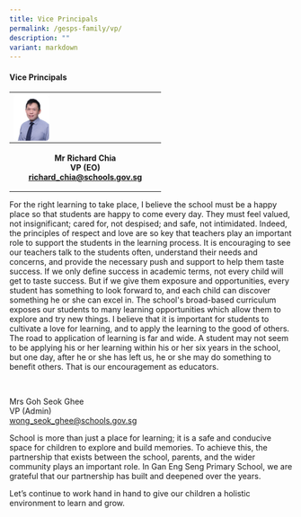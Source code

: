 ```yaml
---
title: Vice Principals
permalink: /gesps-family/vp/
description: ""
variant: markdown
---
```

<h4>Vice Principals</h4><table><tbody><tr><th rowspan="1" colspan="1"><div class="isomer-image-wrapper"><img align="left" style="width: 25%;" height="auto" width="100%" alt="" src="/images/Mr_Richard_Chia.jpg"></div><p></p></th></tr><tr><th rowspan="1" colspan="1"><p>Mr Richard Chia <br>VP (EO)<br><a href="mailto:richard_chia@schools.gov.sg" rel="noopener noreferrer nofollow" target="_blank">richard_chia@schools.gov.sg</a></p></th></tr></tbody></table><p></p><p>For the right learning to take place, I believe the school must be a happy place so that students are happy to come every day. They must feel valued, not insignificant; cared for, not despised; and safe, not intimidated. Indeed, the principles of respect and love are so key that teachers play an important role to support the students in the learning process. It is encouraging to see our teachers talk to the students often, understand their needs and concerns, and provide the necessary push and support to help them taste success. If we only define success in academic terms, not every child will get to taste success. But if we give them exposure and opportunities, every student has something to look forward to, and each child can discover something he or she can excel in. The school's broad-based curriculum exposes our students to many learning opportunities which allow them to explore and try new things. I believe that it is important for students to cultivate a love for learning, and to apply the learning to the good of others. The road to application of learning is far and wide. A student may not seem to be applying his or her learning within his or her six years in the school, but one day, after he or she has left us, he or she may do something to benefit others. That is our encouragement as educators.</p><p><br></p><p>Mrs Goh Seok Ghee<br>VP (Admin)<br><a href="mailto:wong_seok_ghee@schools.gov.sg" rel="noopener noreferrer nofollow" target="_blank">wong_seok_ghee@schools.gov.sg</a></p><p>School is more than just a place for learning; it is a safe and conducive space for children to explore and build memories. To achieve this, the partnership that exists between the school, parents, and the wider community plays an important role. In Gan Eng Seng Primary School, we are grateful that our partnership has built and deepened over the years.</p><p>Let’s continue to work hand in hand to give our children a holistic environment to learn and grow.</p>